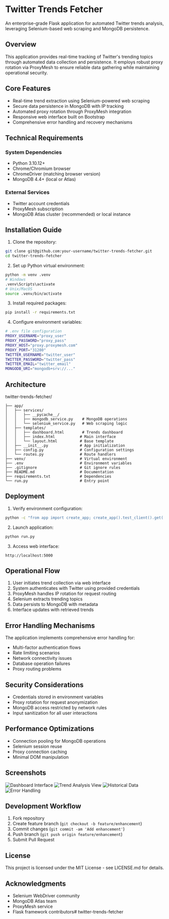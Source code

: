 # Twitter Trends Fetcher

An enterprise-grade Flask application for automated Twitter trends analysis, leveraging Selenium-based web scraping and MongoDB persistence.

## Overview

This application provides real-time tracking of Twitter's trending topics through automated data collection and persistence. It employs robust proxy rotation via ProxyMesh to ensure reliable data gathering while maintaining operational security.

## Core Features

- Real-time trend extraction using Selenium-powered web scraping
- Secure data persistence in MongoDB with IP tracking
- Automated proxy rotation through ProxyMesh integration
- Responsive web interface built on Bootstrap
- Comprehensive error handling and recovery mechanisms

## Technical Requirements

### System Dependencies
- Python 3.10.12+
- Chrome/Chromium browser
- ChromeDriver (matching browser version)
- MongoDB 4.4+ (local or Atlas)

### External Services
- Twitter account credentials
- ProxyMesh subscription
- MongoDB Atlas cluster (recommended) or local instance

## Installation Guide

1. Clone the repository:
```bash
git clone git@github.com:your-username/twitter-trends-fetcher.git
cd twitter-trends-fetcher
```

2. Set up Python virtual environment:
```bash
python -m venv .venv
# Windows
.venv\Scripts\activate
# Unix/MacOS
source .venv/bin/activate
```

3. Install required packages:
```bash
pip install -r requirements.txt
```

4. Configure environment variables:
```bash
# .env file configuration
PROXY_USERNAME="proxy_user"
PROXY_PASSWORD="proxy_pass"
PROXY_HOST="proxy.proxymesh.com"
PROXY_PORT="31280"
TWITTER_USERNAME="twitter_user"
TWITTER_PASSWORD="twitter_pass"
TWITTER_EMAIL="twitter_email"
MONGODB_URI="mongodb+srv://..."
```

## Architecture
twitter-trends-fetcher/
```
├── app/
│   ├── services/
│   │   ├── __pycache__/
│   │   ├── mongodb_service.py    # MongoDB operations
│   │   └── selenium_service.py   # Web scraping logic
│   ├── templates/
│   │   ├── dashboard.html        # Trends dashboard
│   │   ├── index.html           # Main interface
│   │   └── layout.html          # Base template
│   ├── __init__.py              # App initialization
│   ├── config.py                # Configuration settings
│   └── routes.py                # Route handlers
├── venv/                        # Virtual environment
├── .env                         # Environment variables
├── .gitignore                   # Git ignore rules
├── README.md                    # Documentation
├── requirements.txt             # Dependencies
└── run.py                       # Entry point
```
## Deployment

1. Verify environment configuration:
```bash
python -c "from app import create_app; create_app().test_client().get('/')"
```

2. Launch application:
```bash
python run.py
```

3. Access web interface:
```
http://localhost:5000
```

## Operational Flow

1. User initiates trend collection via web interface
2. System authenticates with Twitter using provided credentials
3. ProxyMesh handles IP rotation for request routing
4. Selenium extracts trending topics
5. Data persists to MongoDB with metadata
6. Interface updates with retrieved trends

## Error Handling Mechanisms

The application implements comprehensive error handling for:

- Multi-factor authentication flows
- Rate limiting scenarios
- Network connectivity issues
- Database operation failures
- Proxy routing problems

## Security Considerations

- Credentials stored in environment variables
- Proxy rotation for request anonymization
- MongoDB access restricted by network rules
- Input sanitization for all user interactions

## Performance Optimizations

- Connection pooling for MongoDB operations
- Selenium session reuse
- Proxy connection caching
- Minimal DOM manipulation

## Screenshots

![Dashboard Interface](./images/image-1.png)
![Trend Analysis View](./images/image.png)
![Historical Data](./images/image-2.png)
![Error Handling](./images/image-3.png)

## Development Workflow

1. Fork repository
2. Create feature branch (`git checkout -b feature/enhancement`)
3. Commit changes (`git commit -am 'Add enhancement'`)
4. Push branch (`git push origin feature/enhancement`)
5. Submit Pull Request

## License

This project is licensed under the MIT License - see LICENSE.md for details.

## Acknowledgments

- Selenium WebDriver community
- MongoDB Atlas team
- ProxyMesh service
- Flask framework contributors# twitter-trends-fetcher
